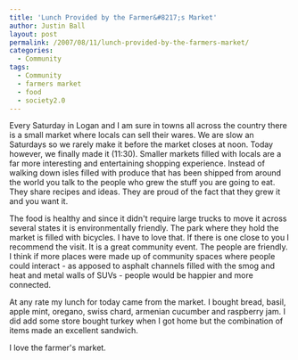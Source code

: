 ```yaml
---
title: 'Lunch Provided by the Farmer&#8217;s Market'
author: Justin Ball
layout: post
permalink: /2007/08/11/lunch-provided-by-the-farmers-market/
categories:
  - Community
tags:
  - Community
  - farmers market
  - food
  - society2.0
---
```


Every Saturday in Logan and I am sure in towns all across the country there is a small market where locals can sell their wares. We are slow an Saturdays so we rarely make it before the market closes at noon. Today however, we finally made it (11:30). Smaller markets filled with locals are a far more interesting and entertaining shopping experience. Instead of walking down isles filled with produce that has been shipped from around the world you talk to the people who grew the stuff you are going to eat. They share recipes and ideas. They are proud of the fact that they grew it and you want it.

The food is healthy and since it didn't require large trucks to move it across several states it is environmentally friendly. The park where they hold the market is filled with bicycles. I have to love that. If there is one close to you I recommend the visit. It is a great community event. The people are friendly. I think if more places were made up of community spaces where people could interact - as apposed to asphalt channels filled with the smog and heat and metal walls of SUVs - people would be happier and more connected.

At any rate my lunch for today came from the market. I bought bread, basil, apple mint, oregano, swiss chard, armenian cucumber and raspberry jam. I did add some store bought turkey when I got home but the combination of items made an excellent sandwich.

I love the farmer's market.